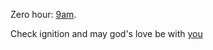 Zero hour: [9am](https://www.youtube.com/watch?v=-LX7WrHCaUA). 

Check ignition and may god's love be with [you](https://www.youtube.com/watch?v=iYYRH4apXDo)
